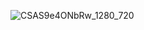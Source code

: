 ![CSAS9e4ONbRw_1280_720](https://github.com/eosrmg/Volume-slider-in-JetPack-Compose/assets/86234350/73e688fb-eedb-448e-b410-feb48c2da8e0)
